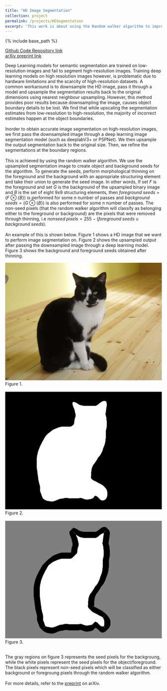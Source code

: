```yaml
---
title: "HD Image Segmentation"
collection: project
permalink: /projects/HDSegmentation
excerpt: 'This work is about using the Random walker algorithm to improve on image segmentations made on high-resolution images by Deep Learning models such as Deeplab and PSPNet.'
---
```


{% include base_path %}

[Github Code Repository link]()
<br />
[arXiv preprint link]()

Deep Learning models for semantic segmentation are trained on low-resolution images and fail to segment high-resolution images. Training deep learning models on high resolution images however, is problematic due to hardware limitations and the scarcity of high-resolution datasets. A common workaround is to downsample the HD image, pass it through a model and upsample the segmentation results back to the original dimensions using nearest neighbour upsampling. However, this method provides poor results because downsampling the image, causes object boundary details to be lost. 
We find that while upscaling the segmentation estimates from low-resolution to high-resolution, the majority of incorrect estimates happen at the object boundaries.
<br />
<br />
Inorder to obtain accurate image segmentation on high-resolution images, we first pass the downsampled image through a deep learning image segmentation model (such as deeplabV3+ or PSPNet). We then upsample the output segmentation back to the original size. Then, we refine the segmentations at the boundary regions.
<br />
<br />
This is achieved by using the random walker algorithm. We use the upsampled segmentation image to create object and background seeds for the algorithm. To generate the seeds, perform morphological thinning on the foreground and the background with an appropriate structuring element and take their union to generate the seed image. In other words, If set $F$ is the foreground and set $G$ is the background of the upsampled binary image and $B$ is the set of eight 9x9 structuring elements, then $foreground \; seeds = (F \otimes \{ B \})$ is performed for some $n$ number of passes and $background \; seeds = (G \otimes \{ B \})$ is also performed for some $n$ number of passes. The non-seed pixels (that the random walker algorithm will classify as belonging either to the foreground or background) are the pixels that were removed through thinning, i.e $nonseed \; pixels = 255-(foreground \; seeds \;  \cup \; background \; seeds)$.
<br />
<br />
An example of this is shown below. Figure 1 shows a HD image that we want to perform image segmentation on. Figure 2 shows the upsampled output after passing the downsampled image through a deep learning model. Figure 3 shows the background and foreground seeds obtained after thinning.

![image](../images/f1.jpg)
Figure 1.
<br />
<br />
![image](../images/f2.png)
Figure 2.
<br />
<br />
![image](../images/f3.png)
Figure 3.
<br />
<br />

The gray regions on figure 3 represents the seed pixels for the backgroung, while the white pixels represent the seed pixels for the object/foreground. The black pixels represent non-seed pixels which will be classified as either background or foregroung pixels through the random walker algorithm.
<br />
<br />
For more details, refer to the [preprint]() on arXiv.
